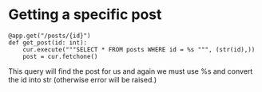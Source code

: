 # Getting a specific post
```
@app.get("/posts/{id}")
def get_post(id: int):
    cur.execute("""SELECT * FROM posts WHERE id = %s """, (str(id),))
    post = cur.fetchone()

```
This query will find the post for us and again we must use %s and convert the id into str (otherwise error will be raised.)
